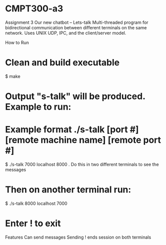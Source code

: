 # CMPT300-a3
Assignment 3 Our new chatbot – Lets-talk
Multi-threaded program for bidirectional communication between different terminals on the same network. Uses UNIX UDP, IPC, and the client/server model.

How to Run
# Clean and build executable
$ make
# Output "s-talk" will be produced. Example to run:
# Example format ./s-talk [port #] [remote machine name] [remote port #]
$ ./s-talk 7000 localhost 8000 . Do this in two different terminals to see the messages
# Then on another terminal run:
$ ./s-talk 8000 localhost 7000 
# Enter ! to exit
Features
Can send messages 
Sending ! ends session on both terminals

